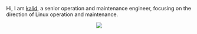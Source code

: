 Hi, I am [kalid](/about/ "ABOUT ME"), a senior operation and maintenance engineer, focusing on the direction of Linux operation and maintenance.
<div align=center><img src="https://res.cloudinary.com/kalid/image/upload/blog/img/goto.gif"/></div>